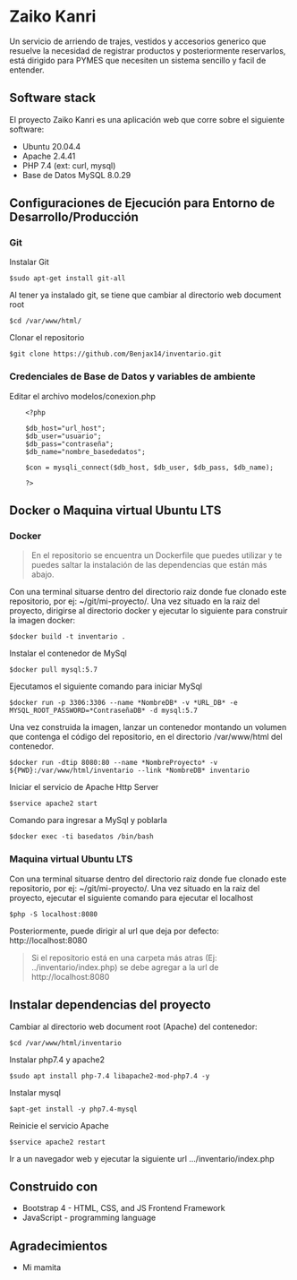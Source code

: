 # Zaiko Kanri

Un servicio de arriendo de trajes, vestidos y accesorios generico que resuelve la necesidad de registrar productos y posteriormente reservarlos, está dirigido para PYMES que necesiten un sistema sencillo y facil de entender.

## Software stack
El proyecto Zaiko Kanri es una aplicación web que corre sobre el siguiente software:

- Ubuntu 20.04.4
- Apache 2.4.41
- PHP 7.4 (ext: curl, mysql)
- Base de Datos MySQL 8.0.29

## Configuraciones de Ejecución para Entorno de Desarrollo/Producción

### Git

Instalar Git

`$sudo apt-get install git-all`

Al tener ya instalado git, se tiene que cambiar al directorio web document root

`$cd /var/www/html/`

Clonar el repositorio

`$git clone https://github.com/Benjax14/inventario.git`

### Credenciales de Base de Datos y variables de ambiente

Editar el archivo modelos/conexion.php

```
    <?php

    $db_host="url_host"; 
    $db_user="usuario";
    $db_pass="contraseña";
    $db_name="nombre_basededatos";

    $con = mysqli_connect($db_host, $db_user, $db_pass, $db_name);

    ?>
```

## Docker o Maquina virtual Ubuntu LTS

### Docker

> En el repositorio se encuentra un Dockerfile que puedes utilizar y te puedes saltar la instalación de las dependencias que están más abajo.

Con una terminal situarse dentro del directorio raiz donde fue clonado este repositorio, por ej: ~/git/mi-proyecto/.
Una vez situado en la raiz del proyecto, dirigirse al directorio docker y ejecutar lo siguiente para construir la imagen docker:

`$docker build -t inventario .`

Instalar el contenedor de MySql

`$docker pull mysql:5.7`

Ejecutamos el siguiente comando para iniciar MySql

`$docker run -p 3306:3306 --name *NombreDB* -v *URL_DB* -e MYSQL_ROOT_PASSWORD=*ContraseñaDB* -d mysql:5.7`

Una vez construida la imagen, lanzar un contenedor montando un volumen que contenga el código del repositorio, en el directorio /var/www/html del contenedor.

`$docker run -dtip 8080:80 --name *NombreProyecto* -v ${PWD}:/var/www/html/inventario --link *NombreDB* inventario`

Iniciar el servicio de Apache Http Server

`$service apache2 start`

Comando para ingresar a MySql y poblarla

`$docker exec -ti basedatos /bin/bash`

### Maquina virtual Ubuntu LTS

Con una terminal situarse dentro del directorio raiz donde fue clonado este repositorio, por ej: ~/git/mi-proyecto/.
Una vez situado en la raiz del proyecto, ejecutar el siguiente comando para ejecutar el localhost

`$php -S localhost:8080`

Posteriormente, puede dirigir al url que deja por defecto: http://localhost:8080

> Si el repositorio está en una carpeta más atras (Ej: ../inventario/index.php) se debe agregar a la url de http://localhost:8080

## Instalar dependencias del proyecto
Cambiar al directorio web document root (Apache) del contenedor:

`$cd /var/www/html/inventario`

Instalar php7.4 y apache2

`$sudo apt install php-7.4 libapache2-mod-php7.4 -y`

Instalar mysql

`$apt-get install -y php7.4-mysql`

Reinicie el servicio Apache

`$service apache2 restart`

Ir a un navegador web y ejecutar la siguiente url .../inventario/index.php

## Construido con

- Bootstrap 4 - HTML, CSS, and JS Frontend Framework
- JavaScript - programming language

## Agradecimientos

- Mi mamita
